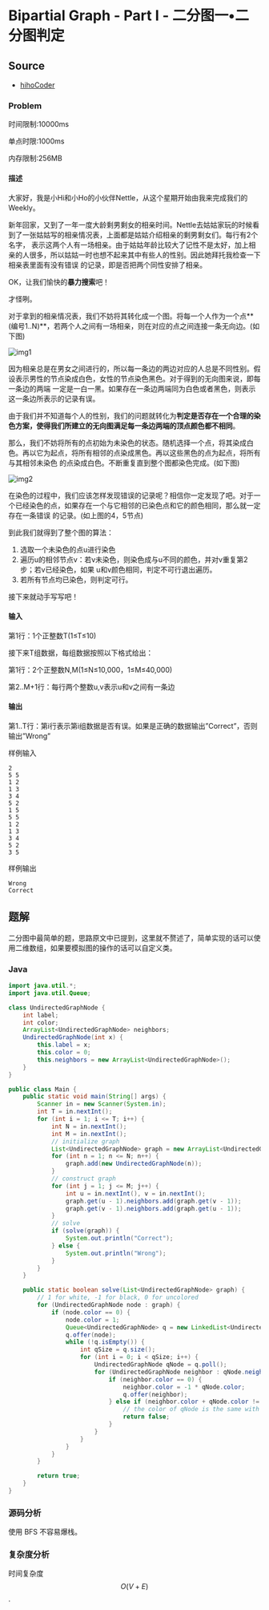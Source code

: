 # Bipartial Graph - Part I - 二分图一•二分图判定

## Source

- [hihoCoder](http://hihocoder.com/problemset/problem/1121)

### Problem

时间限制:10000ms

单点时限:1000ms

内存限制:256MB

#### 描述

大家好，我是小Hi和小Ho的小伙伴Nettle，从这个星期开始由我来完成我们的Weekly。

新年回家，又到了一年一度大龄剩男剩女的相亲时间。Nettle去姑姑家玩的时候看到了一张姑姑写的相亲情况表，上面都是姑姑介绍相亲的剩男剩女们。每行有2个名字，
表示这两个人有一场相亲。由于姑姑年龄比较大了记性不是太好，加上相亲的人很多，所以姑姑一时也想不起来其中有些人的性别。因此她拜托我检查一下相亲表里面有没有错误
的记录，即是否把两个同性安排了相亲。

OK，让我们愉快的**暴力搜索**吧！

才怪咧。

对于拿到的相亲情况表，我们不妨将其转化成一个图。将每一个人作为一个点**(编号1..N)**，若两个人之间有一场相亲，则在对应的点之间连接一条无向边。(如下图)

![img1](https://raw.githubusercontent.com/billryan/algorithm-exercise/master/shared-files/images/bipatial_graph_part_i_1.png)

因为相亲总是在男女之间进行的，所以每一条边的两边对应的人总是不同性别。假设表示男性的节点染成白色，女性的节点染色黑色。对于得到的无向图来说，即每一条边的两端
一定是一白一黑。如果存在一条边两端同为白色或者黑色，则表示这一条边所表示的记录有误。

由于我们并不知道每个人的性别，我们的问题就转化为**判定是否存在一个合理的染色方案，使得我们所建立的无向图满足每一条边两端的顶点颜色都不相同**。

那么，我们不妨将所有的点初始为未染色的状态。随机选择一个点，将其染成白色。再以它为起点，将所有相邻的点染成黑色。再以这些黑色的点为起点，将所有与其相邻未染色
的点染成白色。不断重复直到整个图都染色完成。(如下图)

![img2](https://raw.githubusercontent.com/billryan/algorithm-exercise/master/shared-files/images/bipatial_graph_part_i_2.png)


在染色的过程中，我们应该怎样发现错误的记录呢？相信你一定发现了吧。对于一个已经染色的点，如果存在一个与它相邻的已染色点和它的颜色相同，那么就一定存在一条错误
的记录。(如上图的4，5节点)

到此我们就得到了整个图的算法：

  1. 选取一个未染色的点u进行染色
  2. 遍历u的相邻节点v：若v未染色，则染色成与u不同的颜色，并对v重复第2步；若v已经染色，如果 u和v颜色相同，判定不可行退出遍历。
  3. 若所有节点均已染色，则判定可行。

接下来就动手写写吧！

#### 输入

第1行：1个正整数T(1≤T≤10)

接下来T组数据，每组数据按照以下格式给出：

第1行：2个正整数N,M(1≤N≤10,000，1≤M≤40,000)

第2..M+1行：每行两个整数u,v表示u和v之间有一条边

#### 输出

第1..T行：第i行表示第i组数据是否有误。如果是正确的数据输出”Correct”，否则输出”Wrong”

样例输入

    2
    5 5
    1 2
    1 3
    3 4
    5 2
    1 5
    5 5
    1 2
    1 3
    3 4
    5 2
    3 5

样例输出

    Wrong
    Correct

## 题解

二分图中最简单的题，思路原文中已提到，这里就不赘述了，简单实现的话可以使用二维数组，如果要模拟图的操作的话可以自定义类。

### Java

```java
import java.util.*;
import java.util.Queue;

class UndirectedGraphNode {
    int label;
    int color;
    ArrayList<UndirectedGraphNode> neighbors;
    UndirectedGraphNode(int x) {
        this.label = x;
        this.color = 0;
        this.neighbors = new ArrayList<UndirectedGraphNode>();
    }
}

public class Main {
    public static void main(String[] args) {
        Scanner in = new Scanner(System.in);
        int T = in.nextInt();
        for (int i = 1; i <= T; i++) {
            int N = in.nextInt();
            int M = in.nextInt();
            // initialize graph
            List<UndirectedGraphNode> graph = new ArrayList<UndirectedGraphNode>();
            for (int n = 1; n <= N; n++) {
                graph.add(new UndirectedGraphNode(n));
            }
            // construct graph
            for (int j = 1; j <= M; j++) {
                int u = in.nextInt(), v = in.nextInt();
                graph.get(u - 1).neighbors.add(graph.get(v - 1));
                graph.get(v - 1).neighbors.add(graph.get(u - 1));
            }
            // solve
            if (solve(graph)) {
                System.out.println("Correct");
            } else {
                System.out.println("Wrong");
            }
        }
    }

    public static boolean solve(List<UndirectedGraphNode> graph) {
        // 1 for white, -1 for black, 0 for uncolored
        for (UndirectedGraphNode node : graph) {
            if (node.color == 0) {
                node.color = 1;
                Queue<UndirectedGraphNode> q = new LinkedList<UndirectedGraphNode>();
                q.offer(node);
                while (!q.isEmpty()) {
                    int qSize = q.size();
                    for (int i = 0; i < qSize; i++) {
                        UndirectedGraphNode qNode = q.poll();
                        for (UndirectedGraphNode neighbor : qNode.neighbors) {
                            if (neighbor.color == 0) {
                                neighbor.color = -1 * qNode.color;
                                q.offer(neighbor);
                            } else if (neighbor.color + qNode.color != 0) {
                                // the color of qNode is the same with neighbor
                                return false;
                            }
                        }
                    }
                }
            }
        }

        return true;
    }
}
```

### 源码分析

使用 BFS 不容易爆栈。

### 复杂度分析

时间复杂度 $$O(V + E)$$.
